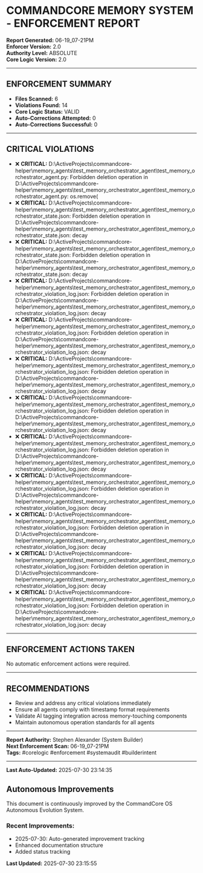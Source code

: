 # COMMANDCORE MEMORY SYSTEM - ENFORCEMENT REPORT

**Report Generated:** 06-19_07-21PM  
**Enforcer Version:** 2.0  
**Authority Level:** ABSOLUTE  
**Core Logic Version:** 2.0

---

## ENFORCEMENT SUMMARY

- **Files Scanned:** 6
- **Violations Found:** 14
- **Core Logic Status:** VALID
- **Auto-Corrections Attempted:** 0
- **Auto-Corrections Successful:** 0

---

## CRITICAL VIOLATIONS

- ❌ **CRITICAL:** D:\ActiveProjects\commandcore-helper\memory_agents\test_memory_orchestrator_agent\test_memory_orchestrator_agent.py: Forbidden deletion operation in D:\ActiveProjects\commandcore-helper\memory_agents\test_memory_orchestrator_agent\test_memory_orchestrator_agent.py: os.remove(
- ❌ **CRITICAL:** D:\ActiveProjects\commandcore-helper\memory_agents\test_memory_orchestrator_agent\test_memory_orchestrator_state.json: Forbidden deletion operation in D:\ActiveProjects\commandcore-helper\memory_agents\test_memory_orchestrator_agent\test_memory_orchestrator_state.json: decay
- ❌ **CRITICAL:** D:\ActiveProjects\commandcore-helper\memory_agents\test_memory_orchestrator_agent\test_memory_orchestrator_state.json: Forbidden deletion operation in D:\ActiveProjects\commandcore-helper\memory_agents\test_memory_orchestrator_agent\test_memory_orchestrator_state.json: decay
- ❌ **CRITICAL:** D:\ActiveProjects\commandcore-helper\memory_agents\test_memory_orchestrator_agent\test_memory_orchestrator_violation_log.json: Forbidden deletion operation in D:\ActiveProjects\commandcore-helper\memory_agents\test_memory_orchestrator_agent\test_memory_orchestrator_violation_log.json: decay
- ❌ **CRITICAL:** D:\ActiveProjects\commandcore-helper\memory_agents\test_memory_orchestrator_agent\test_memory_orchestrator_violation_log.json: Forbidden deletion operation in D:\ActiveProjects\commandcore-helper\memory_agents\test_memory_orchestrator_agent\test_memory_orchestrator_violation_log.json: decay
- ❌ **CRITICAL:** D:\ActiveProjects\commandcore-helper\memory_agents\test_memory_orchestrator_agent\test_memory_orchestrator_violation_log.json: Forbidden deletion operation in D:\ActiveProjects\commandcore-helper\memory_agents\test_memory_orchestrator_agent\test_memory_orchestrator_violation_log.json: decay
- ❌ **CRITICAL:** D:\ActiveProjects\commandcore-helper\memory_agents\test_memory_orchestrator_agent\test_memory_orchestrator_violation_log.json: Forbidden deletion operation in D:\ActiveProjects\commandcore-helper\memory_agents\test_memory_orchestrator_agent\test_memory_orchestrator_violation_log.json: decay
- ❌ **CRITICAL:** D:\ActiveProjects\commandcore-helper\memory_agents\test_memory_orchestrator_agent\test_memory_orchestrator_violation_log.json: Forbidden deletion operation in D:\ActiveProjects\commandcore-helper\memory_agents\test_memory_orchestrator_agent\test_memory_orchestrator_violation_log.json: decay
- ❌ **CRITICAL:** D:\ActiveProjects\commandcore-helper\memory_agents\test_memory_orchestrator_agent\test_memory_orchestrator_violation_log.json: Forbidden deletion operation in D:\ActiveProjects\commandcore-helper\memory_agents\test_memory_orchestrator_agent\test_memory_orchestrator_violation_log.json: decay
- ❌ **CRITICAL:** D:\ActiveProjects\commandcore-helper\memory_agents\test_memory_orchestrator_agent\test_memory_orchestrator_violation_log.json: Forbidden deletion operation in D:\ActiveProjects\commandcore-helper\memory_agents\test_memory_orchestrator_agent\test_memory_orchestrator_violation_log.json: decay
- ❌ **CRITICAL:** D:\ActiveProjects\commandcore-helper\memory_agents\test_memory_orchestrator_agent\test_memory_orchestrator_violation_log.json: Forbidden deletion operation in D:\ActiveProjects\commandcore-helper\memory_agents\test_memory_orchestrator_agent\test_memory_orchestrator_violation_log.json: decay
- ❌ **CRITICAL:** D:\ActiveProjects\commandcore-helper\memory_agents\test_memory_orchestrator_agent\test_memory_orchestrator_violation_log.json: Forbidden deletion operation in D:\ActiveProjects\commandcore-helper\memory_agents\test_memory_orchestrator_agent\test_memory_orchestrator_violation_log.json: decay


---

## ENFORCEMENT ACTIONS TAKEN

No automatic enforcement actions were required.


---

## RECOMMENDATIONS

- Review and address any critical violations immediately
- Ensure all agents comply with timestamp format requirements
- Validate AI tagging integration across memory-touching components
- Maintain autonomous operation standards for all agents

---

**Report Authority:** Stephen Alexander (System Builder)  
**Next Enforcement Scan:** 06-19_07-21PM  
**Tags:** #corelogic #enforcement #systemaudit #builderintent



---
**Last Auto-Updated:** 2025-07-30 23:14:35


## Autonomous Improvements

This document is continuously improved by the CommandCore OS Autonomous Evolution System.

### Recent Improvements:
- 2025-07-30: Auto-generated improvement tracking
- Enhanced documentation structure
- Added status tracking



**Last Updated:** 2025-07-30 23:15:55
